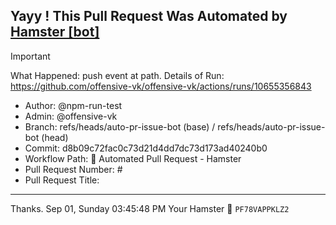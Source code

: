 ## Yayy ! This Pull Request Was Automated by [Hamster [bot]](https://github.com/npm-run-test)

> [!IMPORTANT]
> What Happened: push event at  path.
> Details of Run: https://github.com/offensive-vk/offensive-vk/actions/runs/10655356843

- Author: @npm-run-test
- Admin: @offensive-vk
- Branch: refs/heads/auto-pr-issue-bot (base) / refs/heads/auto-pr-issue-bot (head)
- Commit: d8b09c72fac0c73d21d4dd7dc73d173ad40240b0
- Workflow Path: 🤖 Automated Pull Request - Hamster
- Pull Request Number: #
- Pull Request Title: 

---

Thanks.
Sep 01, Sunday 03:45:48 PM
Your Hamster 🐹 <code>PF78VAPPKLZ2</code>
